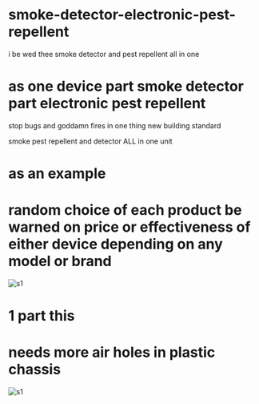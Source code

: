 # smoke-detector-electronic-pest-repellent
i be wed thee smoke detector and pest repellent all in one


# as one device part smoke detector part electronic pest repellent

stop bugs and goddamn fires in one thing new building standard

smoke pest repellent and detector ALL in one unit

# as an example
# random choice of each product be warned on price or effectiveness of either device depending on any model or brand
![s1](https://raw.githubusercontent.com/c4pt000/smoke-detector-electronic-pest-repellent/main/Screenshot_20220327-175046-691.png)

# 1 part this 



# needs more air holes in plastic chassis
![s1](https://raw.githubusercontent.com/c4pt000/smoke-detector-electronic-pest-repellent/main/Screenshot_20220327-175538-865~8.png)
